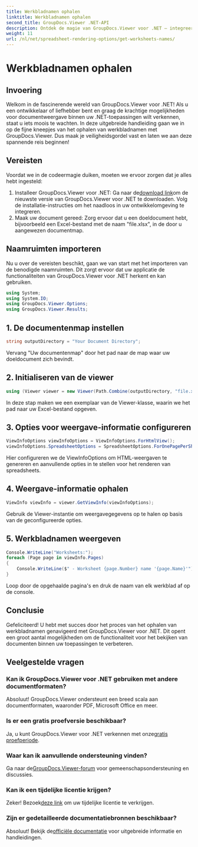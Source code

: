 ```yaml
---
title: Werkbladnamen ophalen
linktitle: Werkbladnamen ophalen
second_title: GroupDocs.Viewer .NET-API
description: Ontdek de magie van GroupDocs.Viewer voor .NET – integreer de weergave van documenten naadloos in uw toepassingen. Probeer nu de gratis proefperiode!
weight: 11
url: /nl/net/spreadsheet-rendering-options/get-worksheets-names/
---
```


# Werkbladnamen ophalen

## Invoering
Welkom in de fascinerende wereld van GroupDocs.Viewer voor .NET! Als u een ontwikkelaar of liefhebber bent en graag de krachtige mogelijkheden voor documentweergave binnen uw .NET-toepassingen wilt verkennen, staat u iets moois te wachten. In deze uitgebreide handleiding gaan we in op de fijne kneepjes van het ophalen van werkbladnamen met GroupDocs.Viewer. Dus maak je veiligheidsgordel vast en laten we aan deze spannende reis beginnen!
## Vereisten
Voordat we in de codeermagie duiken, moeten we ervoor zorgen dat je alles hebt ingesteld:
1.  Installeer GroupDocs.Viewer voor .NET: Ga naar de[download link](https://releases.groupdocs.com/viewer/net/)om de nieuwste versie van GroupDocs.Viewer voor .NET te downloaden. Volg de installatie-instructies om het naadloos in uw ontwikkelomgeving te integreren.
2. Maak uw document gereed: Zorg ervoor dat u een doeldocument hebt, bijvoorbeeld een Excel-bestand met de naam "file.xlsx", in de door u aangewezen documentmap.
## Naamruimten importeren
Nu u over de vereisten beschikt, gaan we van start met het importeren van de benodigde naamruimten. Dit zorgt ervoor dat uw applicatie de functionaliteiten van GroupDocs.Viewer voor .NET herkent en kan gebruiken.
```csharp
using System;
using System.IO;
using GroupDocs.Viewer.Options;
using GroupDocs.Viewer.Results;
```
## 1. De documentenmap instellen
```csharp
string outputDirectory = "Your Document Directory";
```
Vervang "Uw documentenmap" door het pad naar de map waar uw doeldocument zich bevindt.
## 2. Initialiseren van de viewer
```csharp
using (Viewer viewer = new Viewer(Path.Combine(outputDirectory, "file.xlsx")))
```
In deze stap maken we een exemplaar van de Viewer-klasse, waarin we het pad naar uw Excel-bestand opgeven.
## 3. Opties voor weergave-informatie configureren
```csharp
ViewInfoOptions viewInfoOptions = ViewInfoOptions.ForHtmlView();
viewInfoOptions.SpreadsheetOptions = SpreadsheetOptions.ForOnePagePerSheet();
```
Hier configureren we de ViewInfoOptions om HTML-weergaven te genereren en aanvullende opties in te stellen voor het renderen van spreadsheets.
## 4. Weergave-informatie ophalen
```csharp
ViewInfo viewInfo = viewer.GetViewInfo(viewInfoOptions);
```
Gebruik de Viewer-instantie om weergavegegevens op te halen op basis van de geconfigureerde opties.
## 5. Werkbladnamen weergeven
```csharp
Console.WriteLine("Worksheets:");
foreach (Page page in viewInfo.Pages)
{
    Console.WriteLine($" - Worksheet {page.Number} name '{page.Name}'");
}
```
Loop door de opgehaalde pagina's en druk de naam van elk werkblad af op de console.
## Conclusie
Gefeliciteerd! U hebt met succes door het proces van het ophalen van werkbladnamen genavigeerd met GroupDocs.Viewer voor .NET. Dit opent een groot aantal mogelijkheden om de functionaliteit voor het bekijken van documenten binnen uw toepassingen te verbeteren.
## Veelgestelde vragen
### Kan ik GroupDocs.Viewer voor .NET gebruiken met andere documentformaten?
Absoluut! GroupDocs.Viewer ondersteunt een breed scala aan documentformaten, waaronder PDF, Microsoft Office en meer.
### Is er een gratis proefversie beschikbaar?
 Ja, u kunt GroupDocs.Viewer voor .NET verkennen met onze[gratis proefperiode](https://releases.groupdocs.com/).
### Waar kan ik aanvullende ondersteuning vinden?
 Ga naar de[GroupDocs.Viewer-forum](https://forum.groupdocs.com/c/viewer/9) voor gemeenschapsondersteuning en discussies.
### Kan ik een tijdelijke licentie krijgen?
 Zeker! Bezoek[deze link](https://purchase.groupdocs.com/temporary-license/) om uw tijdelijke licentie te verkrijgen.
### Zijn er gedetailleerde documentatiebronnen beschikbaar?
 Absoluut! Bekijk de[officiële documentatie](https://tutorials.groupdocs.com/viewer/net/) voor uitgebreide informatie en handleidingen.
